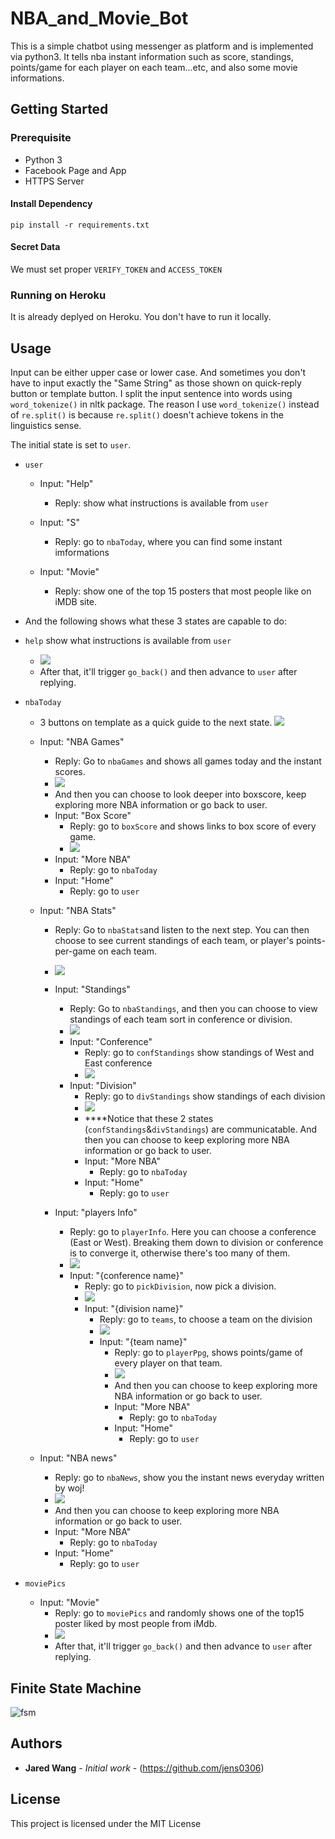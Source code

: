 # NBA_and_Movie_Bot

This is a simple chatbot using messenger as platform and is implemented via python3. It tells nba instant information such as score, standings, points/game for each player on each team...etc, and also some movie informations.

## Getting Started
### Prerequisite
* Python 3
* Facebook Page and App
* HTTPS Server

#### Install Dependency
```
pip install -r requirements.txt
```

#### Secret Data
We must set proper `VERIFY_TOKEN` and `ACCESS_TOKEN`

### Running on Heroku
It is already deplyed on Heroku. You don't have to run it locally.

<!-- ### Running locally
#### Run the server
```
python3 app.py
```
#### Run ngrok
I use `ngrok` as http server,
```
ngrok http 5000
```
and then copy the https url and paste it to your webhook verification page. -->

## Usage
Input can be either upper case or lower case. And sometimes you don't have to input exactly the "Same String" as those shown on quick-reply button or template button. I split the input sentence into words using `word_tokenize()` in nltk package. The reason I use `word_tokenize()` instead of `re.split()` is because `re.split()` doesn't achieve tokens in the linguistics sense.

The initial state is set to `user`.
* `user`
	* Input: "Help"
		* Reply: show what instructions is available from `user`

	* Input: "S"
		* Reply: go to `nbaToday`, where you can find some instant imformations

    * Input: "Movie"
        * Reply: show one of the top 15 posters that most people like on iMDB site.

* And the following shows what these 3 states are capable to do:
* `help`
    show what instructions is available from `user`
    * ![](./img/help.png)
    * After that, it'll trigger `go_back()` and then advance to `user` after replying.

* `nbaToday`
    * 3 buttons on template as a quick guide to the next state.
    ![](./img/nbaToday.png)
    * Input: "NBA Games"
        * Reply: Go to `nbaGames` and shows all games today and the instant scores.
        * ![](./img/nbaGames.png)
        * And then you can choose to look deeper into boxscore, keep exploring more NBA information or go back to user.
        * Input: "Box Score"
            * Reply: go to `boxScore` and shows links to box score of every game.
            * ![](./img/boxScore.png)
        * Input: "More NBA"
            * Reply: go to `nbaToday`
        * Input: "Home"
            * Reply: go to `user`

    * Input: "NBA Stats"
        * Reply: Go to `nbaStats`and listen to the next step. You can then choose to see current standings of each team, or player's points-per-game on each team.
        * ![](./img/nbaStats.png)
        * Input: "Standings"
            * Reply: Go to `nbaStandings`, and then you can choose to view standings of each team sort in conference or division.
            * ![](./img/nbaStandings.png)
            * Input: "Conference"
                * Reply: go to `confStandings` show standings of West and East conference
                * ![](./img/confStandings.png)
            * Input: "Division"
                * Reply: go to `divStandings` show standings of each division
                * ![](./img/divStandings.png)
                * ****Notice that these 2 states (`confStandings`&`divStandings`) are communicatable.
                And then you can choose to keep exploring more NBA information or go back to user.
                * Input: "More NBA"
                    * Reply: go to `nbaToday`
                * Input: "Home"
                    * Reply: go to `user`
            
        * Input: "players Info"
            * Reply: go to `playerInfo`. Here you can choose a conference (East or West). Breaking them down to division or conference is to converge it, otherwise there's too many of them.
            * ![](./img/playerInfo.png)
            * Input: "{conference name}"
                * Reply: go to `pickDivision`, now pick a division.
                * ![](./img/pickDivision.png)
                * Input: "{division name}"
                    * Reply: go to `teams`, to choose a team on the division
                    * ![](./img/teams.png)
                    * Input: "{team name}"
                        * Reply: go to `playerPpg`, shows points/game of every player on that team.
                        * ![](./img/playerPpg.png)
                        * And then you can choose to keep exploring more NBA information or go back to user.
                        * Input: "More NBA"
                            * Reply: go to `nbaToday`
                        * Input: "Home"
                            * Reply: go to `user`

    * Input: "NBA news"
        * Reply: go to `nbaNews`, show you the instant news everyday written by woj!
        * ![](./img/nbaNews.png)
        * And then you can choose to keep exploring more NBA information or go back to user.
        * Input: "More NBA"
            * Reply: go to `nbaToday`
        * Input: "Home"
            * Reply: go to `user`

* `moviePics`
    * Input: "Movie"
        * Reply: go to `moviePics` and randomly shows one of the top15 poster liked by most people from iMdb.
        * ![](./img/moviePics.png)
        * After that, it'll trigger `go_back()` and then advance to `user` after replying.


## Finite State Machine
![fsm](./img/fsm.png)



## Authors

* **Jared Wang** - *Initial work* - (https://github.com/jens0306)


## License

This project is licensed under the MIT License
